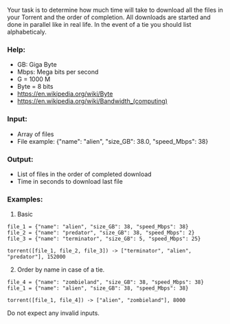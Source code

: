 Your task is to determine how much time will take to download all the files in your Torrent and the order of completion. All downloads are started and done in parallel like in real life. In the event of a tie you should list alphabeticaly. 

### Help: 

* GB: Giga Byte
* Mbps: Mega bits per second
* G = 1000 M
* Byte = 8 bits
* https://en.wikipedia.org/wiki/Byte
* https://en.wikipedia.org/wiki/Bandwidth_(computing)

### Input:

* Array of files
* File example: {"name": "alien", "size_GB": 38.0, "speed_Mbps": 38}

### Output: 

* List of files in the order of completed download
* Time in seconds to download last file

### Examples: 

1. Basic 

```
file_1 = {"name": "alien", "size_GB": 38, "speed_Mbps": 38}
file_2 = {"name": "predator", "size_GB": 38, "speed_Mbps": 2}
file_3 = {"name": "terminator", "size_GB": 5, "speed_Mbps": 25}

torrent([file_1, file_2, file_3]) -> ["terminator", "alien", "predator"], 152000
```
2. Order by name in case of a tie. 

```
file_4 = {"name": "zombieland", "size_GB": 38, "speed_Mbps": 38}
file_1 = {"name": "alien", "size_GB": 38, "speed_Mbps": 38}

torrent([file_1, file_4]) -> ["alien", "zombieland"], 8000
```

Do not expect any invalid inputs. 